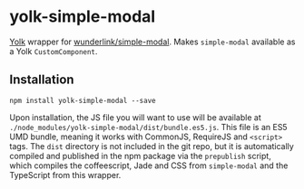 # yolk-simple-modal

[Yolk](https://github.com/garbles/yolk) wrapper for [wunderlink/simple-modal](https://github.com/wunderlink/simple-modal). Makes `simple-modal` available as a Yolk `CustomComponent`.

## Installation
`npm install yolk-simple-modal --save`

Upon installation, the JS file you will want to use will be available at `./node_modules/yolk-simple-modal/dist/bundle.es5.js`. This file is an ES5 UMD bundle, meaning it works with CommonJS, RequireJS and `<script>` tags. The `dist` directory is not included in the git repo, but it is automatically compiled and published in the npm package via the `prepublish` script, which compiles the coffeescript, Jade and CSS from `simple-modal` and the TypeScript from this wrapper.
